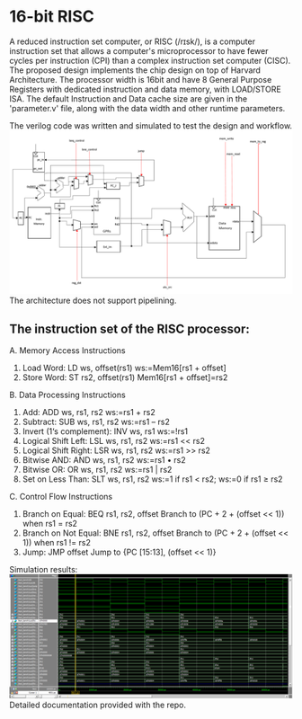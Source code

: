 # 16-bit RISC 

A reduced instruction set computer, or RISC (/rɪsk/), is a computer instruction set that allows a computer's 
microprocessor to have fewer cycles per instruction (CPI) than a complex instruction set computer (CISC).
The proposed design implements the chip design on top of Harvard Architecture. The processor width is 
16bit and have 8 General Purpose Registers with dedicated instruction and data memory, with LOAD/STORE ISA. The default Instruction and 
Data cache size are given in the 'parameter.v' file, along with the data width and other runtime parameters.

The verilog code was written and simulated to test the design and workflow. 
![](project/cpu_arch.PNG)
The architecture does not support pipelining. 

## The instruction set of the RISC processor:

A. Memory Access Instructions
1. Load Word:
               LD ws, offset(rs1) ws:=Mem16[rs1 + offset]
2. Store Word:
               ST rs2, offset(rs1) Mem16[rs1 + offset]=rs2

B. Data Processing Instructions
1. Add:
               ADD ws, rs1, rs2 ws:=rs1 + rs2
2. Subtract:
               SUB ws, rs1, rs2 ws:=rs1 – rs2
3. Invert (1‘s complement):
               INV ws, rs1 ws:=!rs1
4. Logical Shift Left:
               LSL ws, rs1, rs2 ws:=rs1 << rs2
5. Logical Shift Right:
               LSR ws, rs1, rs2 ws:=rs1 >> rs2
6. Bitwise AND:
               AND ws, rs1, rs2 ws:=rs1 • rs2
7. Bitwise OR:
              OR ws, rs1, rs2 ws:=rs1 | rs2
8. Set on Less Than:
             SLT ws, rs1, rs2 ws:=1 if rs1 < rs2; ws:=0 if rs1 ≥ rs2

C. Control Flow Instructions
1. Branch on Equal:
               BEQ rs1, rs2, offset
               Branch to (PC + 2 + (offset << 1)) when rs1 = rs2
2. Branch on Not Equal:
              BNE rs1, rs2, offset
              Branch to (PC + 2 + (offset << 1)) when rs1 != rs2
3. Jump: JMP offset Jump to {PC [15:13], (offset << 1)}

Simulation results:
![](simulation/simulation.png)
Detailed documentation provided with the repo.

